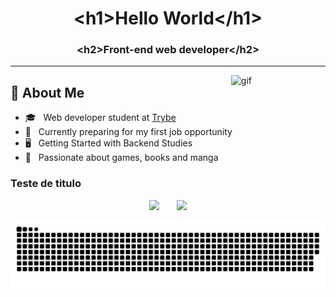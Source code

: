 <h1 align="center">&lt;h1>Hello World&lt;/h1&gt;</h1>
<h3 align="center">&lt;h2>Front-end web developer&lt;/h2&gt;</h3>

---

<img width="30%" align="right" src="https://c.tenor.com/P5DB2iGAecsAAAAi/peach-cat.gif" alt="gif"/>
<div align="left">
<h2>📑 About Me</h2>

- 🎓 &nbsp; Web developer student at <a href="https://www.betrybe.com/">Trybe</a>
- 💼 &nbsp; Currently preparing for my first job opportunity
- 🖥️ &nbsp; Getting Started with Backend Studies
- 🔖 &nbsp; Passionate about games, books and manga
</div>

<h3>Teste de titulo</h3>

<div align="center" margin-top="40px">
  <img height="180em" src="https://github-readme-stats.vercel.app/api?username=breno5g&show_icons=true&theme=dracula&include_all_commits=true&count_private=true"/>
  &nbsp;&nbsp;&nbsp;&nbsp;&nbsp;
  <!-- <img height="180em" src="https://github-readme-stats.vercel.app/api/top-langs/?username=breno5g&theme=dracula&hide_langs_below=1"/> -->
  <img height="180em" src="https://github-readme-stats.vercel.app/api/top-langs/?username=raugusto96&amp;layout=compact&amp;langs_count=8&amp;theme=dracula">
</div>

<!-- <div>
  <a href="https://github.com/breno5g">
  <img height="180em"   align="center" src="https://github-readme-stats.vercel.app/api?username=breno5g&show_icons=true&theme=jolly&include_all_commits=true&count_private=true"/>
  <img height="180em"  align="center" src="https://github-readme-stats.vercel.app/api/top-langs/?username=breno5g&&layout=compact&hide=shell&theme=jolly"/>
</div> -->

![Snake animation](https://github.com/breno5g/breno5g/blob/output/github-contribution-grid-snake.svg)

<!-- [![instagram](https://github.com/breno5g/breno5g/blob/main/svg/instagram.svg)](https://www.instagram.com/breno.json/?hl=pt-br)
[![Telegram](https://github.com/breno5g/breno5g/blob/main/svg/telegram.svg)](https://t.me/breno5g)
[![Linkedin](https://github.com/breno5g/breno5g/blob/main/svg/linkedin.svg)](https://www.linkedin.com/in/breno-santos-80748614a/) -->
